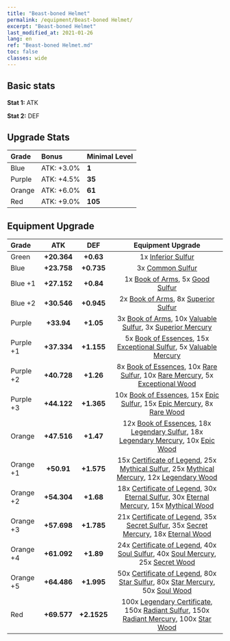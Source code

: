 ```yaml
---
title: "Beast-boned Helmet"
permalink: /equipment/Beast-boned Helmet/
excerpt: "Beast-boned Helmet"
last_modified_at: 2021-01-26
lang: en
ref: "Beast-boned Helmet.md"
toc: false
classes: wide
---
```


## Basic stats
 **Stat 1:** ATK

 **Stat 2:** DEF

## Upgrade Stats
  |     Grade    |   Bonus | Minimal Level | 
  |:-------------|:--------|:--------------| 
  | Blue | ATK: +3.0% | **1** | 
  | Purple | ATK: +4.5% | **35** | 
  | Orange | ATK: +6.0% | **61** | 
  | Red | ATK: +9.0% | **105** | 


## Equipment Upgrade
  |          Grade      | ATK | DEF | Equipment Upgrade |
  |:--------------------|:---------:|:---------:|:----------------:|
  | Green | **+20.364** | **+0.63** | 1x [ Inferior Sulfur](/Items/mat_40/) |
  | Blue | **+23.758** | **+0.735** | 3x [ Common Sulfur](/Items/mat_79/) |
  | Blue +1 | **+27.152** | **+0.84** | 1x [ Book of Arms](/Items/mat_32/), 5x [ Good Sulfur](/Items/mat_92/) |
  | Blue +2 | **+30.546** | **+0.945** | 2x [ Book of Arms](/Items/mat_71/), 8x [ Superior Sulfur](/Items/mat_30/) |
  | Purple | **+33.94** | **+1.05** | 3x [ Book of Arms](/Items/mat_6/), 10x [ Valuable Sulfur](/Items/mat_66/), 3x [ Superior Mercury](/Items/mat_15/) |
  | Purple +1 | **+37.334** | **+1.155** | 5x [ Book of Essences](/Items/mat_44/), 15x [ Exceptional Sulfur](/Items/mat_1/), 5x [ Valuable Mercury](/Items/mat_58/) |
  | Purple +2 | **+40.728** | **+1.26** | 8x [ Book of Essences](/Items/mat_84/), 10x [ Rare Sulfur](/Items/mat_46/), 10x [ Rare Mercury](/Items/mat_29/), 5x [ Exceptional Wood](/Items/mat_82/) |
  | Purple +3 | **+44.122** | **+1.365** | 10x [ Book of Essences](/Items/mat_20/), 15x [ Epic Sulfur](/Items/mat_83/), 15x [ Epic Mercury](/Items/mat_70/), 8x [ Rare Wood](/Items/mat_14/) |
  | Orange | **+47.516** | **+1.47** | 12x [ Book of Essences](/Items/mat_60/), 18x [ Legendary Sulfur](/Items/mat_18/), 18x [ Legendary Mercury](/Items/mat_3/), 10x [ Epic Wood](/Items/mat_57/) |
  | Orange +1 | **+50.91** | **+1.575** | 15x [ Certificate of Legend](/Items/mat_96/), 25x [ Mythical Sulfur](/Items/mat_35/), 25x [ Mythical Mercury](/Items/mat_50/), 12x [ Legendary Wood](/Items/mat_93/) |
  | Orange +2 | **+54.304** | **+1.68** | 18x [ Certificate of Legend](/Items/mat_25/), 30x [ Eternal Sulfur](/Items/mat_97/), 30x [ Eternal Mercury](/Items/mat_62/), 15x [ Mythical Wood](/Items/mat_9/) |
  | Orange +3 | **+57.698** | **+1.785** | 21x [ Certificate of Legend](/Items/mat_38/), 35x [ Secret Sulfur](/Items/mat_7/), 35x [ Secret Mercury](/Items/mat_22/), 18x [ Eternal Wood](/Items/mat_75/) |
  | Orange +4 | **+61.092** | **+1.89** | 24x [ Certificate of Legend](/Items/mat_100/), 40x [ Soul Sulfur](/Items/mat_73/), 40x [ Soul Mercury](/Items/mat_34/), 25x [ Secret Wood](/Items/mat_87/) |
  | Orange +5 | **+64.486** | **+1.995** | 50x [ Certificate of Legend](/Items/mat_11/), 80x [ Star Sulfur](/Items/mat_101/), 80x [ Star Mercury](/Items/mat_98/), 50x [ Soul Wood](/Items/mat_49/) |
  | Red | **+69.577** | **+2.1525** | 100x [ Legendary Certificate](/Items/mat_76/), 150x [ Radiant Sulfur](/Items/mat_10/), 150x [ Radiant Mercury](/Items/mat_24/), 100x [ Star Wood](/Items/mat_63/) |

